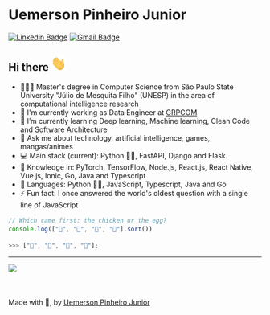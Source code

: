 # Uemerson Pinheiro Junior
[![Linkedin Badge](https://img.shields.io/badge/-uemerson-blue?style=flat-square&logo=Linkedin&logoColor=white&link=https://www.linkedin.com/in/uemerson-pinheiro-junior-953a38170/)](https://www.linkedin.com/in/uemerson-pinheiro-junior-953a38170/)
[![Gmail Badge](https://img.shields.io/badge/-uemersonpinheirojunior@gmail.com-c14438?style=flat-square&logo=Gmail&logoColor=white&link=mailto:uemersonpinheirojunior@gmail.com)](mailto:uemersonpinheirojunior@gmail.com)


## Hi there <img src="https://raw.githubusercontent.com/uemerson/uemerson/master/gifs/wave.gif" width="30px" height="30px">

- 👨🏻‍🎓 Master's degree in Computer Science from São Paulo State University "Júlio de Mesquita Filho" (UNESP) in the area of computational intelligence research
- 🔭 I'm currently working as Data Engineer at [GRPCOM](https://www.grpcom.com.br/)
- 🌱 I’m currently learning Deep learning, Machine learning, Clean Code and Software Architecture
- 💬 Ask me about technology, artificial intelligence, games, mangas/animes
- :computer: Main stack (current): Python 💙💛, FastAPI, Django and Flask.
- 📖 Knowledge in: PyTorch, TensorFlow, Node.js, React.js, React Native, Vue.js, Ionic, Go, Java and Typescript
- 🚀 Languages: Python 💙💛, JavaScript, Typescript, Java and Go
- ⚡ Fun fact: I once answered the world's oldest question with a single line of JavaScript

```javascript
// Which came first: the chicken or the egg?
console.log(["🥚", "🐣", "🐥", "🐔"].sort())

>>> ["🐔", "🐣", "🐥", "🥚"];
```

<hr>

<div align="left">
  <a href="https://github.com/Uemerson">
    <img height="150em" src="https://github-readme-stats.vercel.app/api?username=Uemerson&show_icons=true&theme=dracula&include_all_commits=true&count_private=true" />
  </a>
</div>

<br />
<br />

Made with 💙, by <a href="https://github.com/Uemerson">Uemerson Pinheiro Junior</a>
